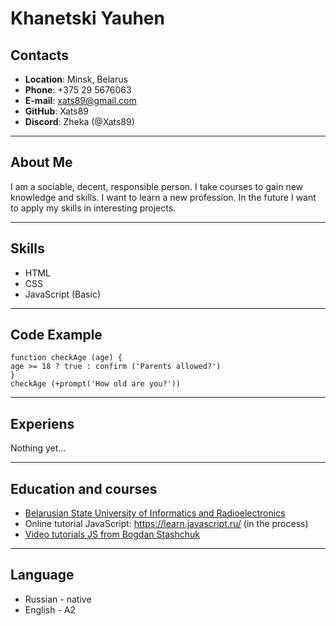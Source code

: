 # __Khanetski Yauhen__
## __Contacts__
* __Location__: Minsk, Belarus
* __Phone__: +375 29 5676063
* __E-mail__: xats89@gmail.com
* __GitHub__: Xats89
* __Discord__: Zheka (@Xats89)
___
## __About Me__
I am a sociable, decent, responsible person. I take courses to gain new knowledge and skills. I want to learn a new profession. In the future I want to apply my skills in interesting projects.
___
## __Skills__
* HTML
* CSS
* JavaScript (Basic)
___
## __Code Example__
    function checkAge (age) {
    age >= 18 ? true : confirm ('Parents allowed?')
    }
    checkAge (+prompt('How old are you?'))
___
## __Experiens__
Nothing yet…
___
## __Education and courses__
* [Belarusian State University of Informatics and Radioelectronics](https://www.bsuir.by/)
* Оnline tutorial JavaScript: https://learn.javascript.ru/ (in the process)
* [Video tutorials JS from Bogdan Stashchuk](https://www.youtube.com/watch?v=CxgOKJh4zWE&t=838s)
___
## __Language__
* Russian - native
* English - A2